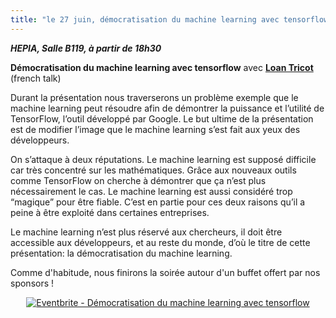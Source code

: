 ```yaml
---
title: "le 27 juin, démocratisation du machine learning avec tensorflow"
---
```


***HEPIA, Salle B119, à partir de 18h30***

**Démocratisation du machine learning avec tensorflow** avec **[Loan Tricot](/jug/speakers.html?key=loantricot)** (french talk)


Durant la présentation nous traverserons un problème exemple que le machine learning peut résoudre afin de démontrer la puissance et l’utilité de TensorFlow, l’outil développé par Google. Le but ultime de la présentation est de modifier l’image que le machine learning s’est fait aux yeux des développeurs.

On s’attaque à deux réputations. Le machine learning est supposé difficile car très concentré sur les mathématiques. Grâce aux nouveaux outils comme TensorFlow on cherche à démontrer que ça n’est plus nécessairement le cas. Le machine learning est aussi considéré trop “magique” pour être fiable. C’est en partie pour ces deux raisons qu’il a peine à être exploité dans certaines entreprises.

Le machine learning n’est plus réservé aux chercheurs, il doit être accessible aux développeurs, et au reste du monde, d’où le titre de cette présentation: la démocratisation du machine learning.

Comme d'habitude, nous finirons la soirée autour d'un buffet offert par nos sponsors !

<center><a href="https://www.eventbrite.fr/e/inscription-democratisation-du-machine-learning-avec-tensorflow-35536890797?ref=ebtnebregn" target="_blank"><img src="https://www.eventbrite.fr/custombutton?eid=35536890797" alt="Eventbrite - Démocratisation du machine learning avec tensorflow" /></a></center>
